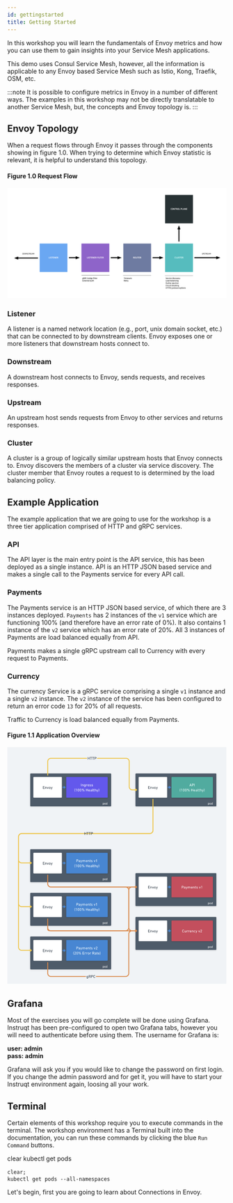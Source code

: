 ```yaml
---
id: gettingstarted
title: Getting Started
---
```


<TerminalVisor minimized="true">
  <Terminal target="tools.container.shipyard.run" shell="/bin/bash" workdir="/" user="root" id="tools" name="Tools"/>
</TerminalVisor>

In this workshop you will learn the fundamentals of Envoy metrics and
how you can use them to gain insights into your Service Mesh applications.

This demo uses Consul Service Mesh, however, all the information is
applicable to any Envoy based Service Mesh such as Istio, Kong, Traefik,
OSM, etc.

:::note
It is possible to configure metrics in Envoy in a number of different
ways. The examples in this workshop may not be directly translatable to
another Service Mesh, but, the concepts and Envoy topology is.
:::

## Envoy Topology

When a request flows through Envoy it passes through the components
showing in figure 1.0. When trying to determine which Envoy statistic
is relevant, it is helpful to understand this topology.

#### Figure 1.0 Request Flow
![](./images/getting_started_1.png)

### Listener
A listener is a named network location (e.g., port, unix domain socket, etc.) that can be connected to by downstream clients. Envoy exposes one or more listeners that downstream hosts connect to.

### Downstream
A downstream host connects to Envoy, sends requests, and receives responses.

### Upstream
An upstream host sends requests from Envoy to other services and returns responses.

### Cluster
A cluster is a group of logically similar upstream hosts that Envoy connects to. Envoy discovers the members of a cluster via service discovery. The cluster member that Envoy routes a request to is determined by the load balancing policy.

## Example Application

The example application that we are going to use for the workshop is a 
three tier application comprised of HTTP and gRPC services.

### API
The API layer is the main entry point is the API service, this has been
deployed as a single instance.  API is an HTTP JSON based service
and makes a single call to the Payments service for every API call.

### Payments
The Payments service is an HTTP JSON based service, of which there are
3 instances deployed. `Payments` has 2 instances of the `v1` service which
are functioning 100% (and therefore have an error rate of 0%). It also contains 1 instance of the `v2` service
which has an error rate of 20%. All 3 instances of Payments are load
balanced equally from API.

Payments makes a single gRPC upstream call to Currency with every request
to Payments.

### Currency
The currency Service is a gRPC service comprising a single `v1`
instance and a single `v2` instance. The `v2` instance of the service 
has been configured to return an error code `13` for 20% of all requests.

Traffic to Currency is load balanced equally from Payments.

#### Figure 1.1 Application Overview
![](./images/getting_started_2.png)


## Grafana
Most of the exercises you will go complete will be done using Grafana.
Instruqt has been pre-configured to open two Grafana tabs, however
you will need to authenticate before using them. The username for
Grafana is:

**user: admin**  
**pass: admin**

Grafana will ask you if you would like to change the password on first
login. If you change the admin password and for get it, you will have to
start your Instruqt environment again, loosing all your work.

## Terminal
Certain elements of this workshop require you to execute commands
in the terminal. The workshop environment has a Terminal built into the
documentation, you can run these commands by clicking the blue `Run Command` buttons. 

<TerminalRunCommand target="tools">
  <Command>clear</Command>
  <Command>kubectl get pods</Command>
</TerminalRunCommand>

```shell
clear;
kubectl get pods --all-namespaces
```

Let's begin, first you are going to learn about Connections in Envoy.

<p style={{height: "400px"}}></p>
